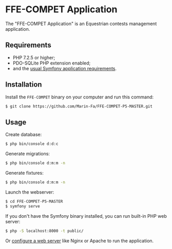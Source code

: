 FFE-COMPET Application
========================

The "FFE-COMPET Application" is an Equestrian contests management application.

Requirements
------------

  * PHP 7.2.5 or higher;
  * PDO-SQLite PHP extension enabled;
  * and the [usual Symfony application requirements][2].

Installation
------------

Install the `FFE-COMPET` binary on your computer and run
this command:

```bash
$ git clone https://github.com/Marin-Fa/FFE-COMPET-P5-MASTER.git
```

Usage
-----

Create database:

```bash
$ php bin/console d:d:c
```

Generate migrations:

```bash
$ php bin/console d:m:m -n
```

Generate fixtures:

```bash
$ php bin/console d:m:m -n
```

Launch the webserver:

```bash
$ cd FFE-COMPET-P5-MASTER
$ symfony serve
```

If you don't have the Symfony binary installed, you can run built-in PHP web server:

```bash
$ php -S localhost:8000 -t public/
```

Or [configure a web server][3] like Nginx or
Apache to run the application.


[1]: https://symfony.com/doc/current/best_practices.html
[2]: https://symfony.com/doc/current/reference/requirements.html
[3]: https://symfony.com/doc/current/cookbook/configuration/web_server_configuration.html
[4]: https://symfony.com/download
